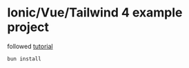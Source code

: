 # Ionic/Vue/Tailwind 4 example project

followed [tutorial](https://capawesome.io/blog/install-tailwind-css-with-ionic-framework/)

`bun install`



